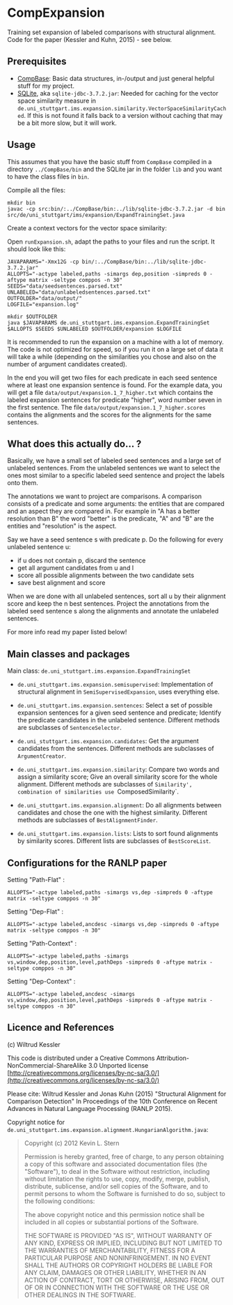 # CompExpansion

Training set expansion of labeled comparisons with structural alignment.
Code for the paper (Kessler and Kuhn, 2015) - see below.


## Prerequisites
- [CompBase](https://github.com/WiltrudKessler/CompBase): 
    Basic data structures, in-/output and just general helpful stuff for my project.
- [SQLite](https://www.sqlite.org/), aka `sqlite-jdbc-3.7.2.jar`:
    Needed for caching for the vector space similarity measure in `de.uni_stuttgart.ims.expansion.similarity.VectorSpaceSimilarityCached`. If this is not found it falls back to a version without caching that may be a bit more slow, but it will work.



## Usage

This assumes that you have the basic stuff from `CompBase` compiled in a directory `../CompBase/bin` and the SQLite jar in the folder `lib` and you want to have the class files in `bin`.

Compile all the files:

    mkdir bin
    javac -cp src:bin/:../CompBase/bin:../lib/sqlite-jdbc-3.7.2.jar -d bin src/de/uni_stuttgart/ims/expansion/ExpandTrainingSet.java


Create a context vectors for the vector space similarity:
    
    

Open `runExpansion.sh`, adapt the paths to your files and run the script. It should look like this:

    JAVAPARAMS="-Xmx12G -cp bin/:../CompBase/bin:../lib/sqlite-jdbc-3.7.2.jar"
    ALLOPTS="-actype labeled,paths -simargs dep,position -simpreds 0 -aftype matrix -seltype comppos -n 30"
    SEEDS="data/seedsentences.parsed.txt"
    UNLABELED="data/unlabeledsentences.parsed.txt"
    OUTFOLDER="data/output/"
    LOGFILE="expansion.log"

    mkdir $OUTFOLDER
    java $JAVAPARAMS de.uni_stuttgart.ims.expansion.ExpandTrainingSet $ALLOPTS $SEEDS $UNLABELED $OUTFOLDER/expansion $LOGFILE


It is recommended to run the expansion on a machine with a lot of memory. The code is not optimized for speed, so if you run it on a large set of data it will take a while (depending on the similarities you chose and also on the number of argument candidates created).

In the end you will get two files for each predicate in each seed sentence where at least one expansion sentence is found. For the example data, you will get a file `data/output/expansion.1_7_higher.txt` which contains the labeled expansion sentences for predicate "higher", word number seven in the first sentence. The file `data/output/expansion.1_7_higher.scores` contains the alignments and the scores for the alignments for the same sentences.


## What does this actually do... ?

Basically, we have a small set of labeled seed sentences and a large set of unlabeled sentences. From the unlabeled sentences we want to select the ones most similar to a specific labeled seed sentence and project the labels onto them.

The annotations we want to project are comparisons. A comparison consists of a predicate and some arguments: the entities that are compared and an aspect they are compared in. For example in "A has a better resolution than B" the word "better" is the predicate, "A" and "B" are the entities and "resolution" is the aspect.

Say we have a seed sentence s with predicate p. Do the following for every unlabeled sentence u:
- if u does not contain p, discard the sentence 
- get all argument candidates from u and l
- score all possible alignments between the two candidate sets
- save best alignment and score

When we are done with all unlabeled sentences, sort all u by their alignment score and keep the n best sentences. Project the annotations from the labeled seed sentence s along the alignments and annotate the unlabeled sentences.

For more info read my paper listed below!


## Main classes and packages

Main class: `de.uni_stuttgart.ims.expansion.ExpandTrainingSet`

- `de.uni_stuttgart.ims.expansion.semisupervised`:
   Implementation of structural alignment in `SemiSupervisedExpansion`, uses everything else.
   
- `de.uni_stuttgart.ims.expansion.sentences`:
   Select a set of possible expansion sentences for a given seed sentence and predicate; 
   Identify the predicate candidates in the unlabeled sentence.
   Different methods are subclasses of `SentenceSelector`.

- `de.uni_stuttgart.ims.expansion.candidates`:
   Get the argument candidates from the sentences.
   Different methods are subclasses of `ArgumentCreator`.

- `de.uni_stuttgart.ims.expansion.similarity`:
   Compare two words and assign a similarity score;
   Give an overall similarity score for the whole alignment.
   Different methods are subclasses of `Similarity', combination of similarities use `ComposedSimilarity`.

- `de.uni_stuttgart.ims.expansion.alignment`:
   Do all alignments between candidates and chose the one with the highest similarity.
   Different methods are subclasses of `BestAlignmentFinder`.
   
- `de.uni_stuttgart.ims.expansion.lists`:
   Lists to sort found alignments by similarity scores.
   Different lists are subclasses of `BestScoreList`.




## Configurations for the RANLP paper

Setting "Path-Flat" :

    ALLOPTS="-actype labeled,paths -simargs vs,dep -simpreds 0 -aftype matrix -seltype comppos -n 30"
   
Setting "Dep-Flat" :

    ALLOPTS="-actype labeled,ancdesc -simargs vs,dep -simpreds 0 -aftype matrix -seltype comppos -n 30"

   
Setting "Path-Context" :

    ALLOPTS="-actype labeled,paths -simargs vs,window,dep,position,level,pathDeps -simpreds 0 -aftype matrix -seltype comppos -n 30"

   
Setting "Dep-Context" :

    ALLOPTS="-actype labeled,ancdesc -simargs vs,window,dep,position,level,pathDeps -simpreds 0 -aftype matrix -seltype comppos -n 30"



## Licence and References

(c) Wiltrud Kessler

This code is distributed under a Creative Commons Attribution-NonCommercial-ShareAlike 3.0 Unported license
[http://creativecommons.org/licenses/by-nc-sa/3.0/](http://creativecommons.org/licenses/by-nc-sa/3.0/)

Please cite:
Wiltrud Kessler and Jonas Kuhn (2015)
"Structural Alignment for Comparison Detection"
In Proceedings of the 10th Conference on Recent Advances in Natural Language Processing (RANLP 2015).


Copyright notice for `de.uni_stuttgart.ims.expansion.alignment.HungarianAlgorithm.java`:

> Copyright (c) 2012 Kevin L. Stern
> 
> Permission is hereby granted, free of charge, to any person obtaining a copy
> of this software and associated documentation files (the "Software"), to deal
> in the Software without restriction, including without limitation the rights
> to use, copy, modify, merge, publish, distribute, sublicense, and/or sell
> copies of the Software, and to permit persons to whom the Software is
> furnished to do so, subject to the following conditions:
> 
> The above copyright notice and this permission notice shall be included in
> all copies or substantial portions of the Software.
> 
> THE SOFTWARE IS PROVIDED "AS IS", WITHOUT WARRANTY OF ANY KIND, EXPRESS OR
> IMPLIED, INCLUDING BUT NOT LIMITED TO THE WARRANTIES OF MERCHANTABILITY,
> FITNESS FOR A PARTICULAR PURPOSE AND NONINFRINGEMENT. IN NO EVENT SHALL THE
> AUTHORS OR COPYRIGHT HOLDERS BE LIABLE FOR ANY CLAIM, DAMAGES OR OTHER
> LIABILITY, WHETHER IN AN ACTION OF CONTRACT, TORT OR OTHERWISE, ARISING FROM,
> OUT OF OR IN CONNECTION WITH THE SOFTWARE OR THE USE OR OTHER DEALINGS IN THE
> SOFTWARE.
